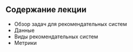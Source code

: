 ## Содержание лекции
* Обзор задач для рекомендательных систем
* Данные
* Виды рекомендательных систем 
* Метрики